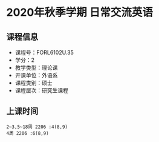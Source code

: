 # 2020年秋季学期 日常交流英语 






## 课程信息

- 课程号：FORL6102U.35
- 学分：2
- 教学类型：理论课
- 开课单位：外语系
- 课程类别：硕士
- 课程层次：研究生课程

## 上课时间

```
2~3,5~18周 2206 :4(8,9)
4周 2206 :6(8,9)
```

